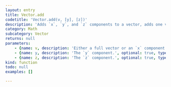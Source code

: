 ```yaml
---
layout: entry
title: Vector.add
codetitle: 'Vector.add(v, [y], [z])'
description: 'Adds `x`, `y`, and `z` components to a vector, adds one vector to another.'
category: Math
subcategory: Vector
returns: null
parameters:
    - {name: v, description: 'Either a full vector or an `x` component.', optional: false, type: [Vector, Number]}
    - {name: y, description: 'The `y` component.', optional: true, type: [Number]}
    - {name: z, description: 'The `z` component.', optional: true, type: [Number]}
kind: function
todo: null
examples: []

---
```

